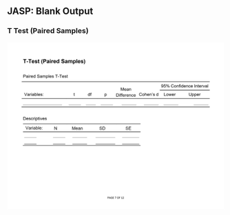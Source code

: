 ## JASP: Blank Output

### T Test (Paired Samples)

<p align="center"><kbd><img src="paired.png"></kbd></p>
